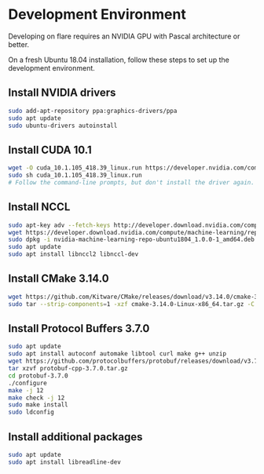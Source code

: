 # Development Environment

Developing on flare requires an NVIDIA GPU with Pascal architecture or better.

On a fresh Ubuntu 18.04 installation, follow these steps to set up the development environment.

## Install NVIDIA drivers
```bash
sudo add-apt-repository ppa:graphics-drivers/ppa
sudo apt update
sudo ubuntu-drivers autoinstall
```

## Install CUDA 10.1
```bash
wget -O cuda_10.1.105_418.39_linux.run https://developer.nvidia.com/compute/cuda/10.1/Prod/local_installers/cuda_10.1.105_418.39_linux.run
sudo sh cuda_10.1.105_418.39_linux.run
# Follow the command-line prompts, but don't install the driver again.
```

## Install NCCL
```bash
sudo apt-key adv --fetch-keys http://developer.download.nvidia.com/compute/machine-learning/repos/ubuntu1804/x86_64/7fa2af80.pub
wget https://developer.download.nvidia.com/compute/machine-learning/repos/ubuntu1804/x86_64/nvidia-machine-learning-repo-ubuntu1804_1.0.0-1_amd64.deb
sudo dpkg -i nvidia-machine-learning-repo-ubuntu1804_1.0.0-1_amd64.deb
sudo apt update
sudo apt install libnccl2 libnccl-dev
```

## Install CMake 3.14.0
```bash
wget https://github.com/Kitware/CMake/releases/download/v3.14.0/cmake-3.14.0-Linux-x86_64.tar.gz
sudo tar --strip-components=1 -xzf cmake-3.14.0-Linux-x86_64.tar.gz -C /usr/local
```

## Install Protocol Buffers 3.7.0
```bash
sudo apt update
sudo apt install autoconf automake libtool curl make g++ unzip
wget https://github.com/protocolbuffers/protobuf/releases/download/v3.7.0/protobuf-cpp-3.7.0.tar.gz
tar xzvf protobuf-cpp-3.7.0.tar.gz
cd protobuf-3.7.0
./configure
make -j 12
make check -j 12
sudo make install
sudo ldconfig
```

## Install additional packages
```bash
sudo apt update
sudo apt install libreadline-dev
```
